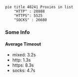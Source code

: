 
```mermaid
pie title 48241 Proxies in list
    "HTTP" : 20888
    "HTTPS": 5525
    "SOCKS" : 26680
```

### Some Info
#### Average Timeout

- mixed: 3.2s
- http: 1.3s
- https: 8.3s
- socks: 4.7s
